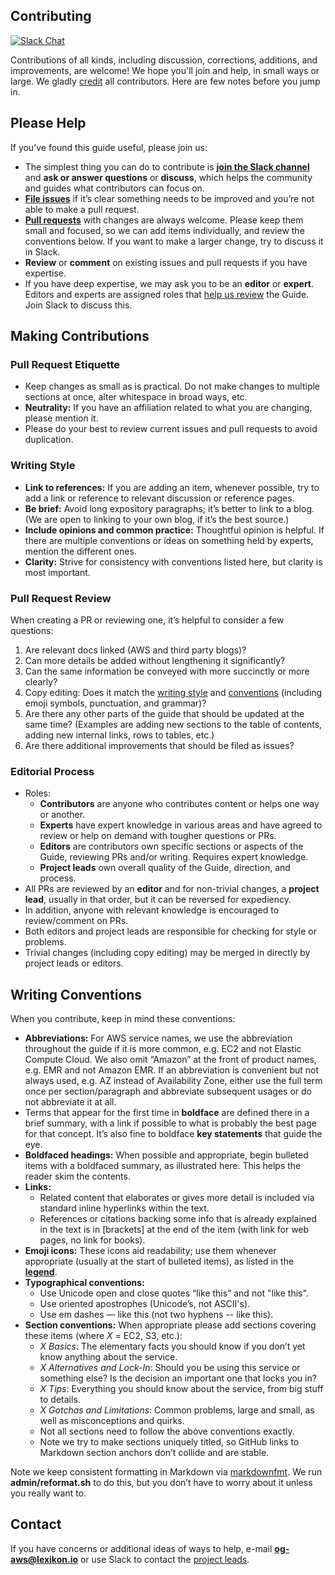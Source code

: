 Contributing
------------

[![Slack Chat](https://img.shields.io/badge/Chat-Slack-ff69b4.svg "Join us. Anyone is welcome!")](https://og-aws.slack.lexikon.io/)

Contributions of all kinds, including discussion, corrections, additions, and improvements, are welcome! We hope you'll join and help, in small ways or large. We gladly [credit](/AUTHORS.md) all contributors. Here are few notes before you jump in.

Please Help
-----------

If you’ve found this guide useful, please join us:

-	The simplest thing you can do to contribute is [**join the Slack channel**](https://og-aws.slack.lexikon.io/) and **ask or answer questions** or **discuss**, which
helps the community and guides what contributors can focus on.
-	[**File issues**](https://github.com/open-guides/og-aws/issues) if it’s clear something needs to be improved and you’re not able to make a pull request.
-	[**Pull requests**](https://github.com/open-guides/og-aws/pulls) with changes are always welcome. Please keep them small and focused, so we can add items individually, and review the conventions below. If you want to make a larger change, try to discuss it in Slack.
-	**Review** or **comment** on existing issues and pull requests if you have expertise.
-	If you have deep expertise, we may ask you to be an **editor** or **expert**. Editors and experts are assigned roles that [help us review](#editorial-process) the Guide. Join Slack to discuss this.

Making Contributions
--------------------

### Pull Request Etiquette

-	Keep changes as small as is practical. Do not make changes to multiple sections at once, alter whitespace in broad ways, etc.
-	**Neutrality:** If you have an affiliation related to what you are changing, please mention it.
-	Please do your best to review current issues and pull requests to avoid duplication.

### Writing Style

-	**Link to references:** If you are adding an item, whenever possible, try to add a link or reference to relevant discussion or reference pages.
-	**Be brief:** Avoid long expository paragraphs; it’s better to link to a blog. (We are open to linking to your own blog, if it’s the best source.)
-	**Include opinions and common practice:** Thoughtful opinion is helpful. If there are multiple conventions or ideas on something held by experts, mention the different ones.
-	**Clarity:** Strive for consistency with conventions listed here, but clarity is most important.

### Pull Request Review

When creating a PR or reviewing one, it’s helpful to consider a few questions:

1.	Are relevant docs linked (AWS and third party blogs)?
2.	Can more details be added without lengthening it significantly?
3.	Can the same information be conveyed with more succinctly or more clearly?
4.	Copy editing: Does it match the [writing style](#writing-style) and [conventions](#writing-conventions) (including emoji symbols, punctuation, and grammar)?
5.	Are there any other parts of the guide that should be updated at the same time? (Examples are adding new sections to the table of contents, adding new internal links, rows to tables, etc.)
6.	Are there additional improvements that should be filed as issues?

### Editorial Process

-	Roles:
	-	**Contributors** are anyone who contributes content or helps one way or another.
	-	**Experts** have expert knowledge in various areas and have agreed to review or help on demand with tougher questions or PRs.
	-	**Editors** are contributors own specific sections or aspects of the Guide, reviewing PRs and/or writing. Requires expert knowledge.
	-	**Project leads** own overall quality of the Guide, direction, and process.
-	All PRs are reviewed by an **editor** and for non-trivial changes, a **project lead**, usually in that order, but it can be reversed for expediency.
-	In addition, anyone with relevant knowledge is encouraged to review/comment on PRs.
-	Both editors and project leads are responsible for checking for style or problems.
-	Trivial changes (including copy editing) may be merged in directly by project leads or editors.

Writing Conventions
-------------------

When you contribute, keep in mind these conventions:

-	**Abbreviations:** For AWS service names, we use the abbreviation throughout the guide if it is more common, e.g. EC2 and not Elastic Compute Cloud. We also omit “Amazon” at the front of product names, e.g. EMR and not Amazon EMR. If an abbreviation is convenient but not always used, e.g. AZ instead of Availability Zone, either use the full term once per section/paragraph and abbreviate subsequent usages or do not abbreviate it at all.
-	Terms that appear for the first time in **boldface** are defined there in a brief summary, with a link if possible to what is probably the best page for that concept. It’s also fine to boldface **key statements** that guide the eye.
-	**Boldfaced headings:** When possible and appropriate, begin bulleted items with a boldfaced summary, as illustrated here. This helps the reader skim the contents.
-	**Links:**
	-	Related content that elaborates or gives more detail is included via standard inline hyperlinks within the text.
	-	References or citations backing some info that is already explained in the text is in [brackets] at the end of the item (with link for web pages, no link for books).
-	**Emoji icons:** These icons aid readability; use them whenever appropriate (usually at the start of bulleted items), as listed in the [**legend**](https://github.com/open-guides/og-aws#legend).
-	**Typographical conventions:**
	-	Use Unicode open and close quotes “like this” and not "like this".
	-	Use oriented apostrophes (Unicode’s, not ASCII's).
	-	Use em dashes — like this (not two hyphens -- like this).
-	**Section conventions:** When appropriate please add sections covering these items (where *X* = EC2, S3, etc.):
	-	*X Basics*: The elementary facts you should know if you don’t yet know anything about the service.
	-	*X Alternatives and Lock-In*: Should you be using this service or something else? Is the decision an important one that locks you in?
	-	*X Tips*: Everything you should know about the service, from big stuff to details.
	-	*X Gotchas and Limitations*: Common problems, large and small, as well as misconceptions and quirks.
	-	Not all sections need to follow the above conventions exactly.
	-	Note we try to make sections uniquely titled, so GitHub links to Markdown section anchors don’t collide and are stable.

Note we keep consistent formatting in Markdown via [markdownfmt](https://github.com/shurcooL/markdownfmt). We run **admin/reformat.sh** to do this, but you don’t have to worry about it unless you really want to.

Contact
-------

If you have concerns or additional ideas of ways to help, e-mail **og-aws@lexikon.io** or use Slack to contact the [project leads](AUTHORS.md).
